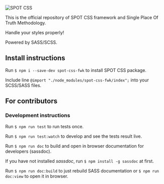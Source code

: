 ![SPOT CSS](https://www.spotcss.page/images/spot-css-logo-white-small.png?v2)

This is the official repository of SPOT CSS framework and Single Place Of Truth Methodology. 

Handle your styles properly! 

Powered by SASS/SCSS.


## Install instructions
Run `$ npm i --save-dev spot-css-fwk` to install SPOT CSS package.

Include line `@import "./node_modules/spot-css-fwk/index";` into your SCSS/SASS files.


## For contributors
### Development instructions
Run `$ npm run test` to run tests once.

Run `$ npm run test:watch` to develop and see the tests result live.

Run `$ npm run doc` to build and open in browser documentation for developers (sassdoc).

If you have not installed *sassdoc*, run `$ npm install -g sassdoc` at first.

Run `$ npm run doc:build` to just rebuild SASS documentation or `$ npm run doc:view` to open it in browser.
